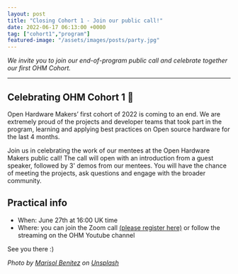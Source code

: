 ```yaml
---
layout: post
title: "Closing Cohort 1 - Join our public call!"
date: 2022-06-17 06:13:00 +0000
tag: ["cohort1","program"]
featured-image: "/assets/images/posts/party.jpg"
---
```


  

*We invite you to join our end-of-program public call and celebrate together our first OHM Cohort.* 
  

***

## Celebrating OHM Cohort 1 🎉

Open Hardware Makers’ first cohort of 2022 is coming to an end. We are extremely proud of the projects and developer teams that took part in the program, learning and applying best practices on Open source hardware for the last 4 months. 

Join us in celebrating the work of our mentees at the Open Hardware Makers public call! The call will open with an introduction from a guest speaker, followed by 3' demos from our mentees. You will have the chance of meeting the projects, ask questions and engage with the broader community.  

## Practical info

- When: June 27th at 16:00 UK time
- Where: you can join the Zoom call [(please register here)](https://universityofsussex.zoom.us/meeting/register/tJMkd--qqDoqGdRadK16SIvXuTbJULhLGbNr) or follow the streaming on the OHM Youtube channel

See you there :)


  
*Photo by <a href="https://unsplash.com/@marisolbenitez?utm_source=unsplash&utm_medium=referral&utm_content=creditCopyText">Marisol Benitez</a> on <a href="https://unsplash.com/s/photos/celebration?utm_source=unsplash&utm_medium=referral&utm_content=creditCopyText">Unsplash</a>*
